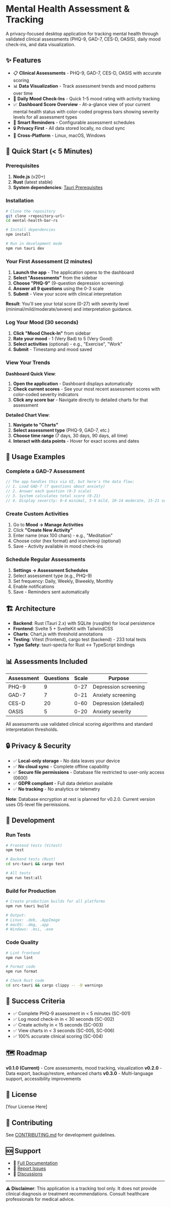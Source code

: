 # Mental Health Assessment & Tracking

A privacy-focused desktop application for tracking mental health through validated clinical assessments (PHQ-9, GAD-7, CES-D, OASIS), daily mood check-ins, and data visualization.

## ✨ Features

- 📋 **Clinical Assessments** - PHQ-9, GAD-7, CES-D, OASIS with accurate scoring
- 📊 **Data Visualization** - Track assessment trends and mood patterns over time
- 🎯 **Daily Mood Check-Ins** - Quick 1-5 mood rating with activity tracking
- 📈 **Dashboard Score Overview** - At-a-glance view of your current mental health status with color-coded progress bars showing severity levels for all assessment types
- 🔔 **Smart Reminders** - Configurable assessment schedules
- 🔒 **Privacy First** - All data stored locally, no cloud sync
- 📱 **Cross-Platform** - Linux, macOS, Windows

## 🚀 Quick Start (< 5 Minutes)

### Prerequisites

1. **Node.js** (v20+)
2. **Rust** (latest stable)
3. **System dependencies**: [Tauri Prerequisites](https://v2.tauri.app/start/prerequisites/)

### Installation

```bash
# Clone the repository
git clone <repository-url>
cd mental-health-bar-rs

# Install dependencies
npm install

# Run in development mode
npm run tauri dev
```

### Your First Assessment (2 minutes)

1. **Launch the app** - The application opens to the dashboard
2. **Select "Assessments"** from the sidebar
3. **Choose "PHQ-9"** (9-question depression screening)
4. **Answer all 9 questions** using the 0-3 scale
5. **Submit** - View your score with clinical interpretation

**Result**: You'll see your total score (0-27) with severity level (minimal/mild/moderate/severe) and interpretation guidance.

### Log Your Mood (30 seconds)

1. **Click "Mood Check-In"** from sidebar
2. **Rate your mood** - 1 (Very Bad) to 5 (Very Good)
3. **Select activities** (optional) - e.g., "Exercise", "Work"
4. **Submit** - Timestamp and mood saved

### View Your Trends

**Dashboard Quick View**:
1. **Open the application** - Dashboard displays automatically
2. **Check current scores** - See your most recent assessment scores with color-coded severity indicators
3. **Click any score bar** - Navigate directly to detailed charts for that assessment

**Detailed Chart View**:
1. **Navigate to "Charts"**
2. **Select assessment type** (PHQ-9, GAD-7, etc.)
3. **Choose time range** (7 days, 30 days, 90 days, all time)
4. **Interact with data points** - Hover for exact scores and dates

## 📖 Usage Examples

### Complete a GAD-7 Assessment

```typescript
// The app handles this via UI, but here's the data flow:
// 1. Load GAD-7 (7 questions about anxiety)
// 2. Answer each question (0-3 scale)
// 3. System calculates total score (0-21)
// 4. Display severity: 0-4 minimal, 5-9 mild, 10-14 moderate, 15-21 severe
```

### Create Custom Activities

1. Go to **Mood → Manage Activities**
2. Click **"Create New Activity"**
3. Enter name (max 100 chars) - e.g., "Meditation"
4. Choose color (hex format) and icon/emoji (optional)
5. Save - Activity available in mood check-ins

### Schedule Regular Assessments

1. **Settings → Assessment Schedules**
2. Select assessment type (e.g., PHQ-9)
3. Set frequency: Daily, Weekly, Biweekly, Monthly
4. Enable notifications
5. Save - Reminders sent automatically

## 🏗️ Architecture

- **Backend**: Rust (Tauri 2.x) with SQLite (rusqlite) for local persistence
- **Frontend**: Svelte 5 + SvelteKit with TailwindCSS
- **Charts**: Chart.js with threshold annotations
- **Testing**: Vitest (frontend), cargo test (backend) - 233 total tests
- **Type Safety**: tauri-specta for Rust ↔ TypeScript bindings

## 📊 Assessments Included

| Assessment | Questions | Scale | Purpose |
|------------|-----------|-------|---------|
| PHQ-9 | 9 | 0-27 | Depression screening |
| GAD-7 | 7 | 0-21 | Anxiety screening |
| CES-D | 20 | 0-60 | Depression (detailed) |
| OASIS | 5 | 0-20 | Anxiety severity |

All assessments use validated clinical scoring algorithms and standard interpretation thresholds.

## 🔒 Privacy & Security

- ✅ **Local-only storage** - No data leaves your device
- ✅ **No cloud sync** - Complete offline capability
- ✅ **Secure file permissions** - Database file restricted to user-only access (0600)
- ✅ **GDPR compliant** - Full data deletion available
- ✅ **No tracking** - No analytics or telemetry

**Note**: Database encryption at rest is planned for v0.2.0. Current version uses OS-level file permissions.

## 🧪 Development

### Run Tests

```bash
# Frontend tests (Vitest)
npm test

# Backend tests (Rust)
cd src-tauri && cargo test

# All tests
npm run test:all
```

### Build for Production

```bash
# Create production builds for all platforms
npm run tauri build

# Output:
# Linux: .deb, .AppImage
# macOS: .dmg, .app
# Windows: .msi, .exe
```

### Code Quality

```bash
# Lint frontend
npm run lint

# Format code
npm run format

# Check Rust code
cd src-tauri && cargo clippy -- -D warnings
```

## 📝 Success Criteria

- ✅ Complete PHQ-9 assessment in < 5 minutes (SC-001)
- ✅ Log mood check-in in < 30 seconds (SC-002)
- ✅ Create activity in < 15 seconds (SC-003)
- ✅ View charts in < 3 seconds (SC-005, SC-006)
- ✅ 100% accurate clinical scoring (SC-004)

## 🗺️ Roadmap

**v0.1.0 (Current)** - Core assessments, mood tracking, visualization
**v0.2.0** - Data export, backup/restore, enhanced charts
**v0.3.0** - Multi-language support, accessibility improvements

## 📄 License

[Your License Here]

## 🤝 Contributing

See [CONTRIBUTING.md](CONTRIBUTING.md) for development guidelines.

## 🆘 Support

- 📖 [Full Documentation](./specs/001-mental-health-tracking/quickstart.md)
- 🐛 [Report Issues](https://github.com/your-repo/issues)
- 💬 [Discussions](https://github.com/your-repo/discussions)

---

**⚠️ Disclaimer**: This application is a tracking tool only. It does not provide clinical diagnosis or treatment recommendations. Consult healthcare professionals for medical advice.
